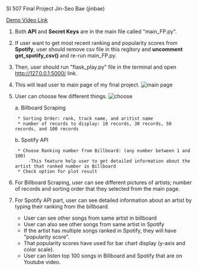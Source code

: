 SI 507 Final Project Jin-Seo Bae (jinbae)

[Demo Video Link](https://drive.google.com/file/d/1MTD5pLqiz6tpp5Lv766rimMc_n7P0CT8/view?usp=sharing)

1. Both <strong>API</strong> and <strong>Secret Keys</strong> are in the main file called "main_FP.py".
2. If user want to get most recent ranking and popularity scores from <strong>Spotify</strong>, user should remove csv file in this regitory and <strong> uncomment get_spotify_csv() </strong> and re-run main_FP.py.
3. Then, user should run "flask_play.py" file in the terminal and open http://127.0.0.1:5000/ link.
4. This will lead user to main page of my final project. ![main page](https://drive.google.com/uc?export=view&id=115MMdl-JHBVcwXKiz4Nwd_prqMSCONO-)
5. User can choose few different things. ![choose](https://drive.google.com/uc?export=view&id=1iur-TcPlKvev9QjycW-19G6LfWrWQiOv)

    a. Billboard Scraping
	
        * Sorting Order: rank, track name, and aritist name
        * number of records to display: 10 records, 30 records, 50 records, and 100 records
		
    b. Spotify API
	
        * Choose Ranking number from Billboard: (any number between 1 and 100)
			-This feature help user to get detailed information about the artist that ranked number in Billboard
        * Check option for plot result
6. For Billboard Scraping, user can see different pictures of artists; number of records and sorting order that they selected from the main page.
7. For Spotify API part, user can see detailed information about an artist by typing their ranking from the billboard.
	
	* User can see other songs from same artist in billboard 
	* User can also see other songs from same artist in Spotify
	* If the artist has multiple songs ranked in Spotify, they will have "popularity score".
	* That popularity scores have used for bar chart display (y-axis and color scale).
	* User can listen top 100 songs in Billboard and Spotify that are on Youtube video.	
